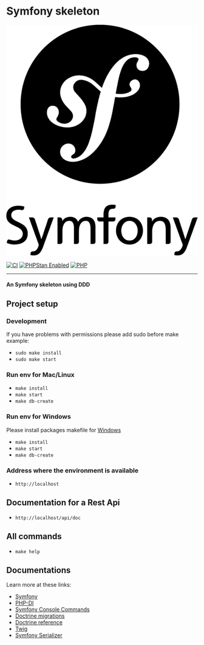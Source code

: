 
# Symfony skeleton

![Symfony](symfony.webp)

[![CI](https://github.com/MrHDOLEK/symfony-boilerplate-ddd/actions/workflows/php.yml/badge.svg?branch=main)](https://github.com/MrHDOLEK/symfony-boilerplate-ddd/actions/workflows/php.yml)
[![PHPStan Enabled](https://img.shields.io/badge/PHPStan-level%2010-succes.svg?logo=php&logoColor=white&color=31C652)](https://phpstan.org/)
[![PHP](https://img.shields.io/packagist/php-v/mrhdolek/symfony-boilerplate-ddd/dev-main?color=%23777bb3&logo=php&logoColor=white)](https://php.net/)


---
#### An Symfony skeleton using DDD

## Project setup

### Development
If you have problems with permissions please add sudo before make example:
- `sudo make install`
- `sudo make start`
### Run env for Mac/Linux

- `make install`
- `make start`
- `make db-create`

### Run env for Windows
Please install packages makefile for [Windows](http://gnuwin32.sourceforge.net/packages/make.htm)
- `make install`
- `make start`
- `make db-create`

### Address where the environment is available
- `http://localhost`
## Documentation for a Rest Api
- `http://localhost/api/doc`

## All commands

-  `make help`

## Documentations

Learn more at these links:

- [Symfony](https://symfony.com/doc/current/index.html)
- [PHP-DI](https://php-di.org/)
- [Symfony Console Commands](https://symfony.com/doc/current/console.html)
- [Doctrine migrations](https://www.doctrine-project.org/projects/doctrine-migrations/en/3.6/)
- [Doctrine reference](https://www.doctrine-project.org/projects/doctrine-bundle/en/latest/configuration.html)
- [Twig](https://twig.symfony.com/)
- [Symfony Serializer](https://symfony.com/doc/current/serializer.html)